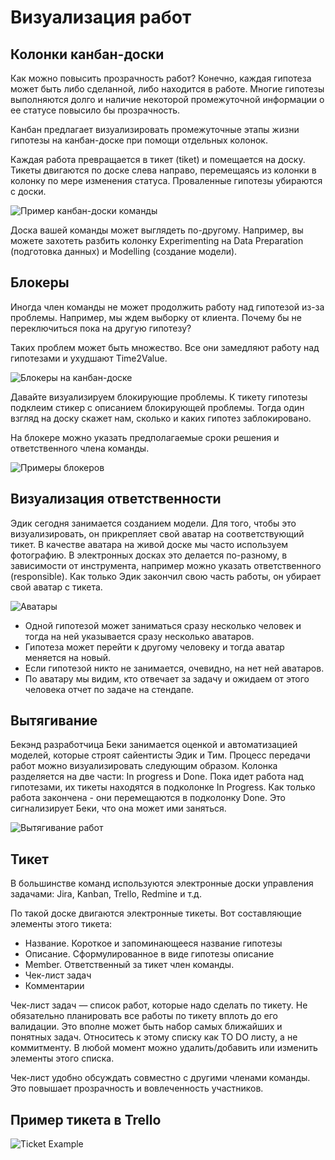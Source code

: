 # Визуализация работ

## Колонки канбан-доски

Как можно повысить прозрачность работ? Конечно, каждая гипотеза может быть либо сделанной, либо находится в работе. Многие гипотезы выполняются долго и наличие некоторой промежуточной информации о ее статусе повысило бы прозрачность.

Канбан предлагает визуализировать промежуточные этапы жизни гипотезы на канбан-доске при помощи отдельных колонок.

Каждая работа превращается в тикет (tiket) и помещается на доску. Тикеты двигаются по доске слева направо, перемещаясь из колонки в колонку по мере изменения статуса. Проваленные гипотезы убираются с доски.

![Пример канбан-доски команды](../_images/vizualization-board.png)

Доска вашей команды может выглядеть по-другому. Например, вы можете захотеть разбить колонку Experimenting на Data Preparation (подготовка данных) и Modelling (создание модели).

## Блокеры

Иногда член команды не может продолжить работу над гипотезой из-за проблемы. Например, мы ждем выборку от клиента. Почему бы не переключиться пока на другую гипотезу?

Таких проблем может быть множество. Все они замедляют работу над гипотезами и ухудшают Time2Value.

![Блокеры на канбан-доске](../_images/vizualization-blockers.png)

Давайте визуализируем блокирующие проблемы. К тикету гипотезы подклеим стикер с описанием блокирующей проблемы. Тогда один взгляд на доску скажет нам, сколько и каких гипотез заблокировано.

На блокере можно указать предполагаемые сроки решения и ответственного члена команды.

![Примеры блокеров](../_images/vizualization-example.png)

## Визуализация ответственности

Эдик сегодня занимается созданием модели. Для того, чтобы это визуализировать, он прикрепляет свой аватар на соответствующий тикет. В качестве аватара на живой доске мы часто используем фотографию. В электронных досках это делается по-разному, в зависимости от инструмента, например можно указать ответственного (responsible). Как только Эдик закончил свою часть работы, он убирает свой аватар с тикета.

![Аватары](../_images/vizualization-avatars.png)

* Одной гипотезой может заниматься сразу несколько человек и тогда на ней указывается сразу несколько аватаров.
* Гипотеза может перейти к другому человеку и тогда аватар меняется на новый.
* Если гипотезой никто не занимается, очевидно, на нет ней аватаров.
* По аватару мы видим, кто отвечает за задачу и ожидаем от этого человека отчет по задаче на стендапе.

## Вытягивание

Бекэнд разработчица Беки занимается оценкой и автоматизацией моделей, которые строят сайентисты Эдик и Тим. Процесс передачи работ можно визуализировать следующим образом. Колонка разделяется на две части: In progress и Done. Пока идет работа над гипотезами, их тикеты находятся в подколонке In Progress. Как только работа закончена - они перемещаются в подколонку Done. Это сигнализирует Беки, что она может ими заняться.

![Вытягивание работ](../_images/vizualization-transfer.png)

## Тикет

В большинстве команд используются электронные доски управления задачами: Jira, Kanban, Trello, Redmine и т.д.

По такой доске двигаются электронные тикеты. Вот составляющие элементы этого тикета:

* Название. Короткое и запоминающееся название гипотезы
* Описание. Сформулированное в виде гипотезы описание
* Member. Ответственный за тикет член команды.
* Чек-лист задач
* Комментарии

Чек-лист задач — список работ, которые надо сделать по тикету. Не обязательно планировать все работы по тикету вплоть до его валидации. Это вполне может быть набор самых ближайших и понятных задач. Относитесь к этому списку как TO DO листу, а не коммитменту. В любой момент можно удалить/добавить или изменить элементы этого списка.

Чек-лист удобно обсуждать совместно с другими членами команды. Это повышает прозрачность и вовлеченность участников.

## Пример тикета в Trello

![Ticket Example](../_images/vizualization-ticket.png)
